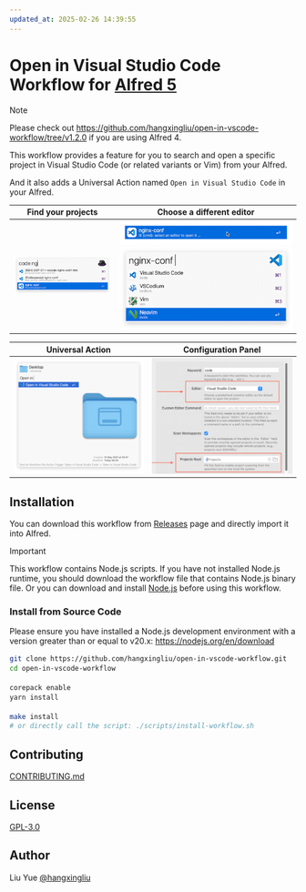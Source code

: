 ```yaml
---
updated_at: 2025-02-26 14:39:55
---
```

# Open in Visual Studio Code Workflow for [Alfred 5](https://www.alfredapp.com/)

> [!NOTE]
> Please check out <https://github.com/hangxingliu/open-in-vscode-workflow/tree/v1.2.0> if you are using Alfred 4.

This workflow provides a feature for you to search and open a specific project in Visual Studio Code (or related variants or Vim) from your Alfred.

And it also adds a Universal Action named `Open in Visual Studio Code` in your Alfred.

| Find your projects | Choose a different editor |
|:------------------:|:-------------------------:|
|![Screenshot of usage 1](./workflow/screenshots/screenshot1.png)|![Screenshot of usage 2](./workflow/screenshots/screenshot2.png) ![Screenshot of usage 3](./workflow/screenshots/screenshot3.png) |

| Universal Action   | Configuration Panel |
|:------------------:|:-------------------------:|
|![Screenshot of usage 4](./workflow/screenshots/screenshot4.png)|![Configuration 1](./workflow/screenshots/config1.jpg)|

## Installation

You can download this workflow from [Releases](https://github.com/hangxingliu/open-in-vscode-workflow/releases) page and directly import it into Alfred.

> [!IMPORTANT]
> This workflow contains Node.js scripts. 
> If you have not installed Node.js runtime, you should download the workflow file that contains Node.js binary file. 
> Or you can download and install [Node.js](https://nodejs.org/en/download/) before using this workflow.


### Install from Source Code

Please ensure you have installed a Node.js development environment with a version greater than or equal to v20.x: <https://nodejs.org/en/download>

``` bash
git clone https://github.com/hangxingliu/open-in-vscode-workflow.git
cd open-in-vscode-workflow

corepack enable
yarn install

make install
# or directly call the script: ./scripts/install-workflow.sh
```

## Contributing

[CONTRIBUTING.md](./docs/CONTRIBUTING.md)


## License

[GPL-3.0](LICENSE)

## Author

Liu Yue [@hangxingliu](https://github.com/hangxingliu)
